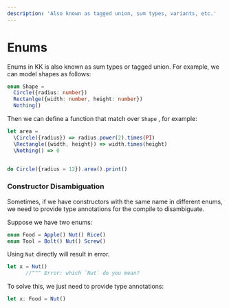```yaml
---
description: 'Also known as tagged union, sum types, variants, etc.'
---
```


# Enums

Enums in KK is also known as sum types or tagged union. For example, we can model shapes as follows:

```typescript
enum Shape =
  Circle({radius: number})
  Rectanlge({width: number, height: number})
  Nothing()
```

Then we can define a function that match over `Shape` , for example:

```typescript
let area = 
  \Circle({radius}) => radius.power(2).times(PI) 
  \Rectangle({width, height}) => width.times(height)
  \Nothing() => 0


do Circle({radius = 12}).area().print()
```

###  Constructor Disambiguation

Sometimes, if we have constructors with the same name in different enums, we need to provide type annotations for the compile to disambiguate. 

Suppose we have two enums:

```typescript
enum Food = Apple() Nut() Rice()
enum Tool = Bolt() Nut() Screw()
```

Using `Nut` directly will result in error.

```typescript
let x = Nut()
      //^^^ Error: which `Nut` do you mean?
```

To solve this, we just need to provide type annotations:

```typescript
let x: Food = Nut()
```

